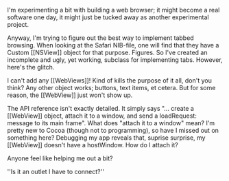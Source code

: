 

I'm experimenting a bit with building a web browser; it might become a real software one day, it might just be tucked away as another experimental project.

Anyway, I'm trying to figure out the best way to implement tabbed browsing. When looking at the Safari NIB-file, one will find that they have a Custom [[NSView]] object for that purpose. Figures. So I've created an incomplete and ugly, yet working, subclass for implementing tabs. However, here's the glitch.

I can't add any [[WebViews]]! Kind of kills the purpose of it all, don't you think? Any other object works; buttons, text items, et cetera. But for some reason, the [[WebView]] just won't show up.

The API reference isn't exactly detailed. It simply says "... create a [[WebView]] object, attach it to a window, and send a loadRequest: message to its main frame". What does "attach it to a window" mean? I'm pretty new to Cocoa (though not to programming), so have I missed out on something here? Debugging my app reveals that, suprise surprise, my [[WebView]] doesn't have a hostWindow. How do I attach it?

Anyone feel like helping me out a bit?

''Is it an outlet I have to connect?''